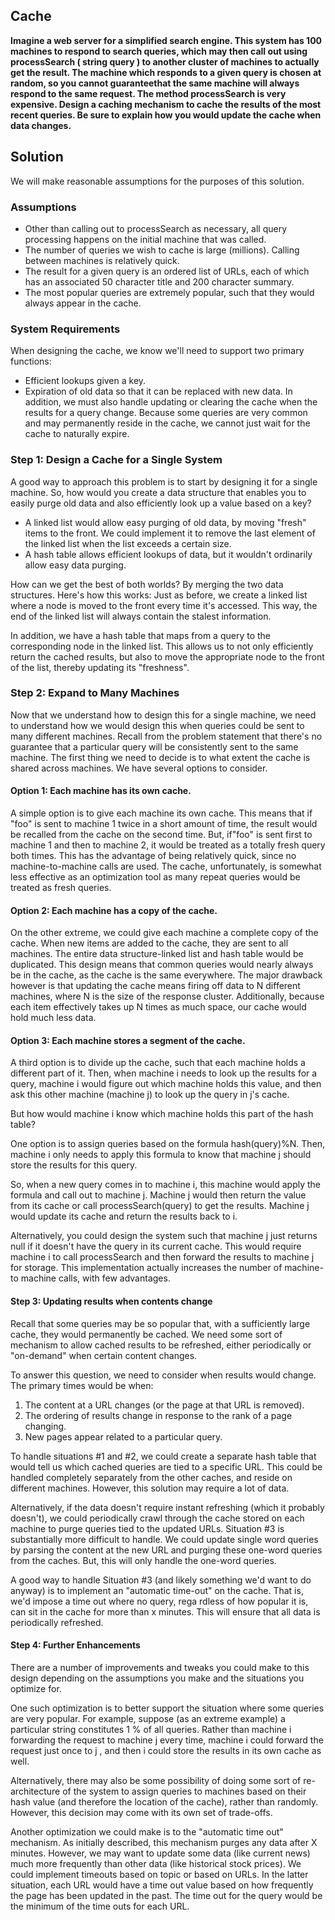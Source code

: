 ## Cache
**Imagine a web server for a simplified search engine. This system has 100 machines to
respond to search queries, which may then call out using processSearch ( string query )
to another cluster of machines to actually get the result. The machine which responds to
a given query is chosen at random, so you cannot guaranteethat the same machine will always respond to
the same request. The method processSearch is very expensive. Design a caching mechanism
to cache the results of the most recent queries. Be sure to explain how you would update the cache
when data changes.**

## Solution
We will make reasonable assumptions for the purposes of this solution.

### Assumptions
- Other than calling out to processSearch as necessary, all query processing happens on the initial
machine that was called.
- The number of queries we wish to cache is large (millions). Calling between machines is relatively quick.
- The result for a given query is an ordered list of URLs, each of which has an associated 50 character title
and 200 character summary.
- The most popular queries are extremely popular, such that they would always appear in the cache.

### System Requirements
When designing the cache, we know we'll need to support two primary functions:
- Efficient lookups given a key.
- Expiration of old data so that it can be replaced with new data.
In addition, we must also handle updating or clearing the cache when the results for a query change.
Because some queries are very common and may permanently reside in the cache, we cannot just wait for
the cache to naturally expire.

### Step 1: Design a Cache for a Single System
A good way to approach this problem is to start by designing it for a single machine. So, how would you
create a data structure that enables you to easily purge old data and also efficiently look up a value based
on a key?
- A linked list would allow easy purging of old data, by moving "fresh" items to the front. We could implement
it to remove the last element of the linked list when the list exceeds a certain size.
- A hash table allows efficient lookups of data, but it wouldn't ordinarily allow easy data purging.

How can we get the best of both worlds? By merging the two data structures. Here's how this works:
Just as before, we create a linked list where a node is moved to the front every time it's accessed. This way,
the end of the linked list will always contain the stalest information.

In addition, we have a hash table that maps from a query to the corresponding node in the linked list. This
allows us to not only efficiently return the cached results, but also to move the appropriate node to the
front of the list, thereby updating its "freshness".

### Step 2: Expand to Many Machines
Now that we understand how to design this for a single machine, we need to understand how we would
design this when queries could be sent to many different machines. Recall from the problem statement that
there's no guarantee that a particular query will be consistently sent to the same machine.
The first thing we need to decide is to what extent the cache is shared across machines. We have several
options to consider.

#### Option 1: Each machine has its own cache.
A simple option is to give each machine its own cache. This means that if "foo" is sent to machine 1 twice in
a short amount of time, the result would be recalled from the cache on the second time. But, if"foo" is sent
first to machine 1 and then to machine 2, it would be treated as a totally fresh query both times.
This has the advantage of being relatively quick, since no machine-to-machine calls are used. The cache,
unfortunately, is somewhat less effective as an optimization tool as many repeat queries would be treated
as fresh queries.

#### Option 2: Each machine has a copy of the cache.
On the other extreme, we could give each machine a complete copy of the cache. When new items are
added to the cache, they are sent to all machines. The entire data structure-linked list and hash table would
be duplicated.
This design means that common queries would nearly always be in the cache, as the cache is the same
everywhere. The major drawback however is that updating the cache means firing off data to N different
machines, where N is the size of the response cluster. Additionally, because each item effectively takes up N
times as much space, our cache would hold much less data.

#### Option 3: Each machine stores a segment of the cache.
A third option is to divide up the cache, such that each machine holds a different part of it. Then, when
machine i needs to look up the results for a query, machine i would figure out which machine holds this
value, and then ask this other machine (machine j) to look up the query in j's cache.

But how would machine i know which machine holds this part of the hash table?

One option is to assign queries based on the formula hash(query)%N. Then, machine i only needs to
apply this formula to know that machine j should store the results for this query.

So, when a new query comes in to machine i, this machine would apply the formula and call out to machine
j. Machine j would then return the value from its cache or call processSearch(query) to get the
results. Machine j would update its cache and return the results back to i.

Alternatively, you could design the system such that machine j just returns null if it doesn't have the
query in its current cache. This would require machine i to call processSearch and then forward
the results to machine j for storage. This implementation actually increases the number of machine-to machine
calls, with few advantages.

#### Step 3: Updating results when contents change
Recall that some queries may be so popular that, with a sufficiently large cache, they would permanently
be cached. We need some sort of mechanism to allow cached results to be refreshed, either periodically or
"on-demand" when certain content changes.

To answer this question, we need to consider when results would change. The primary times would be when:
1. The content at a URL changes (or the page at that URL is removed).
2. The ordering of results change in response to the rank of a page changing.
3. New pages appear related to a particular query.

To handle situations #1 and #2, we could create a separate hash table that would tell us which cached
queries are tied to a specific URL. This could be handled completely separately from the other caches, and
reside on different machines. However, this solution may require a lot of data.

Alternatively, if the data doesn't require instant refreshing (which it probably doesn't), we could periodically
crawl through the cache stored on each machine to purge queries tied to the updated URLs.
Situation #3 is substantially more difficult to handle. We could update single word queries by parsing the
content at the new URL and purging these one-word queries from the caches. But, this will only handle the
one-word queries.

A good way to handle Situation #3 (and likely something we'd want to do anyway) is to implement an "automatic
time-out" on the cache. That is, we'd impose a time out where no query, rega rdless of how popular it
is, can sit in the cache for more than x minutes. This will ensure that all data is periodically refreshed.

#### Step 4: Further Enhancements
There are a number of improvements and tweaks you could make to this design depending on the assumptions
you make and the situations you optimize for.

One such optimization is to better support the situation where some queries are very popular. For example,
suppose (as an extreme example) a particular string constitutes 1 % of all queries. Rather than machine i
forwarding the request to machine j every time, machine i could forward the request just once to j , and
then i could store the results in its own cache as well.

Alternatively, there may also be some possibility of doing some sort of re-architecture of the system to
assign queries to machines based on their hash value (and therefore the location of the cache), rather than
randomly. However, this decision may come with its own set of trade-offs.

Another optimization we could make is to the "automatic time out" mechanism. As initially described, this
mechanism purges any data after X minutes. However, we may want to update some data (like current
news) much more frequently than other data (like historical stock prices). We could implement timeouts
based on topic or based on URLs. In the latter situation, each URL would have a time out value based on
how frequently the page has been updated in the past. The time out for the query would be the minimum
of the time outs for each URL.